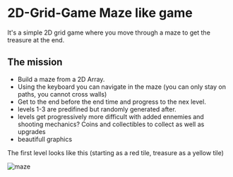 # 2D-Grid-Game Maze like game
It's a simple 2D grid game where you move through a maze to get the treasure at the end.

## The mission

- Build a maze from a 2D Array.
- Using the keyboard you can navigate in the maze (you can only stay on paths, you cannot cross walls)
- Get to the end before the end time and progress to the nex level.
- levels 1-3 are predifined but randomly generated after.
- levels get progressively more difficult with added ennemies and shooting mechanics? Coins and collectibles to collect as well as upgrades
- beautifull graphics


The first level looks like this (starting as a red tile, treasure as a yellow tile)

![maze](assets/img/map.png)

